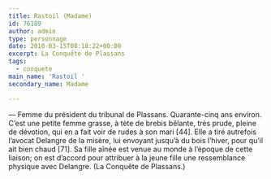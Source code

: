 ```yaml
---
title: Rastoil (Madame)
id: 76189
author: admin
type: personnage
date: 2010-03-15T08:18:22+00:00
excerpt: La Conquête de Plassans
tags:
  - conquete
main_name: 'Rastoil '
secondary_name: Madame

---
```

— Femme du président du tribunal de Plassans. Quarante-cinq ans environ. C&rsquo;est une petite femme grasse, à tète de brebis bêlante, très prude, pleine de dévotion, qui en a fait voir de rudes à son mari [44]. Elle a tiré autrefois l&rsquo;avocat Delangre de la misère, lui envoyant jusqu&rsquo;à du bois l&rsquo;hiver, pour qu&rsquo;il ait bien chaud [71]. Sa fille aînée est venue au monde à l&rsquo;époque de cette liaison; on est d&rsquo;accord pour attribuer à la jeune fille une ressemblance physique avec Delangre. (La Conquête de Plassans.)